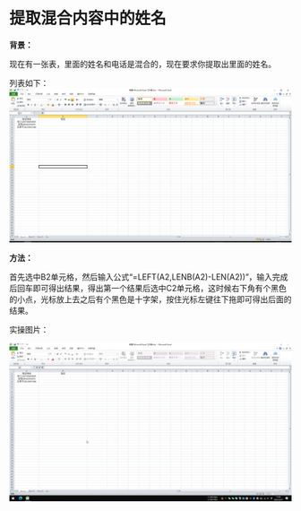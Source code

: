 # 提取混合内容中的姓名

**背景：**

现在有一张表，里面的姓名和电话是混合的，现在要求你提取出里面的姓名。

列表如下：
![提取混合内容中的姓名](/Excel/images/提取混合内容中的姓名.png)

**方法：**

首先选中B2单元格，然后输入公式“=LEFT(A2,LENB(A2)-LEN(A2))”，输入完成后回车即可得出结果，得出第一个结果后选中C2单元格，这时候右下角有个黑色的小点，光标放上去之后有个黑色是十字架，按住光标左键往下拖即可得出后面的结果。

实操图片：

![提取混合内容中的姓名](/Excel/images/提取混合内容中的姓名.gif)
